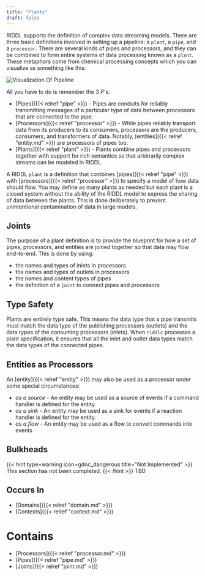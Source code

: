 ```yaml
---
title: "Plants"
draft: false
---
```


RIDDL supports the definition of complex data streaming models. There are three
basic definitions involved in setting up a pipeline:
a `plant`, a `pipe`, and a `processor`. There are several kinds of pipes and
processors, and they can be combined to form entire systems of data processing
known as a `plant`. These metaphors come from chemical processing concepts
which you can visualize as something like this:

![Visualization Of Pipeline](../chemical-plant.jpg)

All you have to do is remember the 3 _P_'s:
* [Pipes]({{< relref "pipe" >}}) - Pipes are conduits for reliably transmitting 
  messages of a
  particular type of data between processors that are connected to the pipe.
* [Processors]({{< relref "processor" >}}) - While pipes reliably transport
  data from its
  producers to its consumers, processors are the producers, consumers, and
  transformers of data. Notably, [entities]({{< relref "entity.md" >}})
  are processors of pipes too.
* [Plants]({{< relref "plant" >}}) - Plants combine pipes and processors
  together with  support for rich semantics so that arbitrarily complex 
  streams can be modeled in RIDDL.


A RIDDL `plant` is a definition that combines [pipes]({{< relref "pipe" >}}) with
[processors]({{< relref "processor" >}}) to specify a model of how data 
should flow. You may define as many plants as needed but each plant is a 
closed system without the ability of the RIDDL model to express the sharing 
of data between the plants. This is done deliberately to prevent
unintentional contamination of data in large models.

## Joints
The purpose of a plant definition is to provide the blueprint for how a set
of pipes, processors, and entities are joined together so that data may flow
end-to-end. This is done by using:
* the names and types of inlets in processors
* the names and types of outlets in processors
* the names and content types of pipes
* the definition of a `joint` to connect pipes and processors

## Type Safety
Plants are entirely type safe. This means the data type that a pipe
transmits must match the data type of the publishing processors (outlets) and
the data types of the consuming processors (inlets). When `riddlc` processes
a plant specification, it ensures that all the inlet and outlet data types
match the data types of the connected pipes.

## Entities as Processors
An [entity]({{< relref "entity" >}}) may also be used as a processor under some
special circumstances:
* _as a source_ - An entity may be used as a source of events if a command handler
  is defined for the entity.
* _as a sink_ - An entity may be used as a sink for events if a reaction handler
  is defined for the entity.
* _as a flow_ - An entity may be used as a flow to convert commands into events

## Bulkheads
{{< hint type=warning icon=gdoc_dangerous title="Not Implemented" >}}
This section has not been completed. 
{{< /hint >}}
TBD


## Occurs In
* [Domains]({{< relref "domain.md" >}})
* [Contexts]({{< relref "context.md" >}})

# Contains
* [Processors]({{< relref "processor.md" >}})
* [Pipes]({{< relref "pipe.md" >}})
* [Joints]({{< relref "joint.md" >}})
